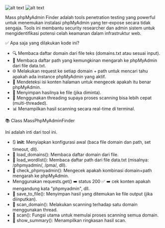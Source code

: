 ![alt text](https://a.top4top.io/p_3580f7uhc1.png?raw=true)
![alt text](https://b.top4top.io/p_3580qsvqk2.png?raw=true)

Mass phpMyAdmin Finder adalah tools penetration testing yang powerful untuk menemukan instalasi phpMyAdmin yang ter-expose secara tidak sengaja. Tools ini membantu security researcher dan admin sistem untuk mengidentifikasi potensi celah keamanan dalam infrastruktur web.

✅ Apa saja yang dilakukan kode ini?
  - 🔍 Membaca daftar domain dari file teks (domains.txt atau sesuai input).
  - 📜 Membaca daftar path yang kemungkinan mengarah ke phpMyAdmin dari file data.txt.
  - 🌐 Melakukan request ke setiap domain + path untuk mencari tahu apakah ada instance phpMyAdmin yang aktif.
  - 🧠 Mendeteksi isi konten halaman untuk mengecek apakah itu benar phpMyAdmin.
  - 💾 Menyimpan hasilnya ke file (jika diminta).
  - 🧵 Menggunakan threading supaya proses scanning bisa lebih cepat (multi-threaded).
  - 📊 Menampilkan hasil scanning secara real-time di terminal.

📚 Class MassPhpMyAdminFinder

Ini adalah inti dari tool ini.
  - 🔃 __init__: Menyiapkan konfigurasi awal (baca file domain dan path, set timeout, dll).
  - 📂 load_domains(): Membaca daftar domain dari file.
  - 📂 load_wordlist(): Membaca daftar path dari file data.txt (misalnya: /phpmyadmin/, /pma/, dll).
  - 🔗 check_phpmyadmin(): Mengecek apakah kombinasi domain+path mengarah ke phpMyAdmin.
  - Menggunakan requests.get() ➡️ status 200 ✅ ➡️ cek konten apakah mengandung kata "phpmyadmin", dll.
  - 💾 save_to_file(): Menyimpan hasil yang ditemukan ke file output (jika diinputkan).
  - 🧵 scan_domain(): Melakukan scanning terhadap satu domain menggunakan thread.
  - 🚀 scan(): Fungsi utama untuk memulai proses scanning semua domain.
  - 🧾 show_summary(): Menampilkan ringkasan hasil scan.

